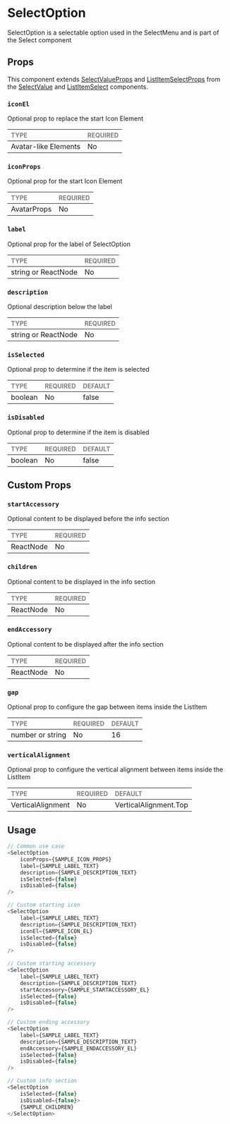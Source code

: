 # SelectOption

SelectOption is a selectable option used in the SelectMenu and is part of the Select component

## Props

This component extends [SelectValueProps](../SelectValue/SelectValue.types.ts) and [ListItemSelectProps](../../List/ListItemSelect/ListItemSelect.types.ts) from the [SelectValue](../SelectValue/SelectValue.tsx) and [ListItemSelect](../../List/ListItemSelect/ListItemSelect.tsx) components.

### `iconEl`

Optional prop to replace the start Icon Element

| <span style="color:gray;font-size:14px">TYPE</span> | <span style="color:gray;font-size:14px">REQUIRED</span> |
| :-------------------------------------------------- | :------------------------------------------------------ |
| Avatar-like Elements                                              | No                                                     |

### `iconProps`

Optional prop for the start Icon Element

| <span style="color:gray;font-size:14px">TYPE</span> | <span style="color:gray;font-size:14px">REQUIRED</span> |
| :-------------------------------------------------- | :------------------------------------------------------ |
| AvatarProps                                              | No                                                     |

### `label`

Optional prop for the label of SelectOption

| <span style="color:gray;font-size:14px">TYPE</span> | <span style="color:gray;font-size:14px">REQUIRED</span> |
| :-------------------------------------------------- | :------------------------------------------------------ |
| string or ReactNode                                              | No                                                     |

### `description`

Optional description below the label

| <span style="color:gray;font-size:14px">TYPE</span> | <span style="color:gray;font-size:14px">REQUIRED</span> |
| :-------------------------------------------------- | :------------------------------------------------------ |
| string or ReactNode                                              | No                                                     |

### `isSelected`

Optional prop to determine if the item is selected

| <span style="color:gray;font-size:14px">TYPE</span> | <span style="color:gray;font-size:14px">REQUIRED</span> | <span style="color:gray;font-size:14px">DEFAULT</span> |
| :-------------------------------------------------- | :------------------------------------------------------ | :----------------------------------------------------- |
| boolean    | No                                                     | false                                               |

### `isDisabled`

Optional prop to determine if the item is disabled

| <span style="color:gray;font-size:14px">TYPE</span> | <span style="color:gray;font-size:14px">REQUIRED</span> | <span style="color:gray;font-size:14px">DEFAULT</span> |
| :-------------------------------------------------- | :------------------------------------------------------ | :----------------------------------------------------- |
| boolean    | No                                                     | false                                               |

## Custom Props

### `startAccessory`

Optional content to be displayed before the info section

| <span style="color:gray;font-size:14px">TYPE</span> | <span style="color:gray;font-size:14px">REQUIRED</span> |
| :-------------------------------------------------- | :------------------------------------------------------ |
| ReactNode                                              | No                                                     |

### `children`

Optional content to be displayed in the info section

| <span style="color:gray;font-size:14px">TYPE</span> | <span style="color:gray;font-size:14px">REQUIRED</span> |
| :-------------------------------------------------- | :------------------------------------------------------ |
| ReactNode                                              | No                                                     |

### `endAccessory`

Optional content to be displayed after the info section

| <span style="color:gray;font-size:14px">TYPE</span> | <span style="color:gray;font-size:14px">REQUIRED</span> |
| :-------------------------------------------------- | :------------------------------------------------------ |
| ReactNode                                              | No                                                     |

### `gap`

Optional prop to configure the gap between items inside the ListItem

| <span style="color:gray;font-size:14px">TYPE</span> | <span style="color:gray;font-size:14px">REQUIRED</span> | <span style="color:gray;font-size:14px">DEFAULT</span> |
| :-------------------------------------------------- | :------------------------------------------------------ | :----------------------------------------------------- |
| number or string                                            | No                                                     |                   16                                         |

### `verticalAlignment`

Optional prop to configure the vertical alignment between items inside the ListItem

| <span style="color:gray;font-size:14px">TYPE</span> | <span style="color:gray;font-size:14px">REQUIRED</span> | <span style="color:gray;font-size:14px">DEFAULT</span> |
| :-------------------------------------------------- | :------------------------------------------------------ | :----------------------------------------------------- |
| VerticalAlignment                                            | No                                                     |                   VerticalAlignment.Top                                         |

## Usage

```javascript
// Common use case
<SelectOption 
    iconProps={SAMPLE_ICON_PROPS}
    label={SAMPLE_LABEL_TEXT}
    description={SAMPLE_DESCRIPTION_TEXT}
    isSelected={false}
    isDisabled={false}
/>

// Custom starting icon
<SelectOption 
    label={SAMPLE_LABEL_TEXT}
    description={SAMPLE_DESCRIPTION_TEXT}
    iconEl={SAMPLE_ICON_EL}
    isSelected={false}
    isDisabled={false}
/>

// Custom starting accessory
<SelectOption 
    label={SAMPLE_LABEL_TEXT}
    description={SAMPLE_DESCRIPTION_TEXT}
    startAccessory={SAMPLE_STARTACCESSORY_EL}
    isSelected={false}
    isDisabled={false}
/>

// Custom ending accessory
<SelectOption 
    label={SAMPLE_LABEL_TEXT}
    description={SAMPLE_DESCRIPTION_TEXT}
    endAccessory={SAMPLE_ENDACCESSORY_EL}
    isSelected={false}
    isDisabled={false}
/>

// Custom info section
<SelectOption 
    isSelected={false}
    isDisabled={false}>
    {SAMPLE_CHILDREN}
</SelectOption>
```
